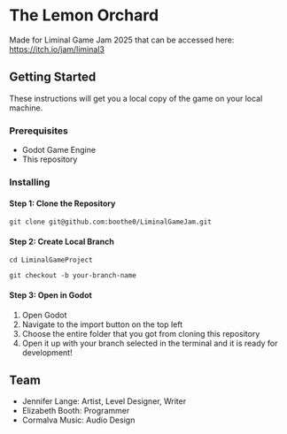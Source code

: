 # The Lemon Orchard

Made for Liminal Game Jam 2025 that can be accessed here: https://itch.io/jam/liminal3

## Getting Started

These instructions will get you a local copy of the game on your local machine.

### Prerequisites

- Godot Game Engine
- This repository

### Installing

#### Step 1: Clone the Repository
`git clone git@github.com:boothe0/LiminalGameJam.git`

#### Step 2: Create Local Branch
`cd LiminalGameProject`

`git checkout -b your-branch-name`

#### Step 3: Open in Godot

1) Open Godot
2) Navigate to the import button on the top left
3) Choose the entire folder that you got from cloning this repository
4) Open it up with your branch selected in the terminal and it is ready for development!

## Team
- Jennifer Lange: Artist, Level Designer, Writer
- Elizabeth Booth: Programmer
- Cormalva Music: Audio Design
